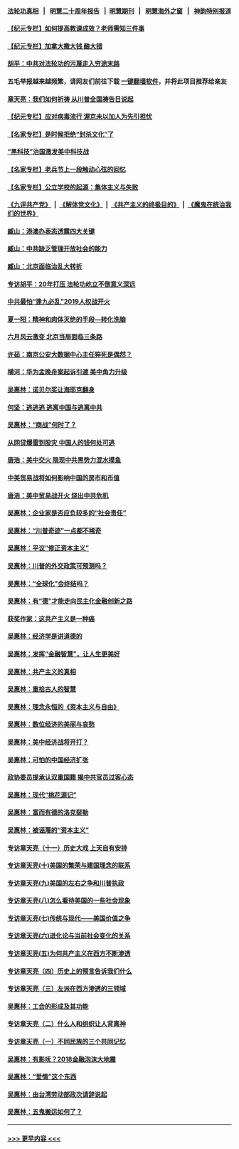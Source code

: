 #### [法轮功真相](https://github.com/gfw-breaker/truth/blob/master/README.md?t=0) &nbsp;&nbsp;|&nbsp;&nbsp; [明慧二十周年报告](https://github.com/gfw-breaker/mh-reports/blob/master/README.md?t=0) &nbsp;&nbsp;|&nbsp;&nbsp;[明慧期刊](https://github.com/gfw-breaker/mh-qikan) &nbsp;&nbsp;|&nbsp;&nbsp; [明慧海外之窗](https://github.com/gfw-breaker/mh-news/blob/master/README.md?t=0) &nbsp;&nbsp;|&nbsp;&nbsp; [神韵特别报道](https://github.com/gfw-breaker/mh-news/blob/master/shenyun.md?t=0)
#### [【纪元专栏】如何提高教课成效？老师需知三件事](../pages/nsc423/n12417848.md?t=06141351) 
#### [【纪元专栏】加拿大撒大钱 酿大错](../pages/nsc423/n12406564.md?t=06141351) 
#### [胡平：中共对法轮功的污蔑走入穷途末路](../pages/nsc423/n12266737.md?t=06141351) 
#### 五毛举报越来越频繁，请网友们前往下载 [一键翻墙软件](https://github.com/gfw-breaker/ssr-accounts)，并将此项目推荐给亲友
#### [章天亮：我们如何祈祷 从川普全国祷告日说起](../pages/nsc423/n11944627.md?t=06141351) 
#### [【纪元专栏】应对病毒流行 渥京未以加人为先引担忧](../pages/nsc423/n11875714.md?t=06141351) 
#### [【名家专栏】是时候拒绝“封杀文化”了](../pages/nsc423/n11814093.md?t=06141351) 
#### [“黑科技”治国激发美中科技战](../pages/nsc423/n11638056.md?t=06141351) 
#### [【名家专栏】老兵节上一段触动心弦的回忆](../pages/nsc423/n11646016.md?t=06141351) 
#### [【名家专栏】公立学校的起源：集体主义与失败](../pages/nsc423/n11601833.md?t=06141351) 
#### [《九评共产党》](https://github.com/begood0513/9ping.md/blob/master/README.md) &nbsp;|&nbsp; [《解体党文化》](../../../../jtdwh.md/blob/master/README.md)  &nbsp;|&nbsp; [《共产主义的终极目的》](../../../../gczydzjmd.md/blob/master/README.md) &nbsp;|&nbsp; [《魔鬼在统治我们的世界》](../../../../mgztzwmdsj.md/blob/master/README.md) 
#### [臧山：港澳办表态透露四大关键](../pages/nsc423/n11421628.md?t=06141351) 
#### [臧山：中共缺乏管理开放社会的能力](../pages/nsc423/n11407457.md?t=06141351) 
#### [臧山：北京面临治乱大转折](../pages/nsc423/n11406895.md?t=06141351) 
#### [专访胡平：20年打压 法轮功屹立不倒意义深远](../pages/nsc423/n11398800.md?t=06141351) 
#### [中共最怕“逢九必乱”2019人权战开火](../pages/nsc423/n11385248.md?t=06141351) 
#### [夏一阳：精神和肉体灭绝的手段—转化洗脑](../pages/nsc423/n11368250.md?t=06141351) 
#### [六月风云激变 北京当局面临三条路](../pages/nsc423/n11313668.md?t=06141351) 
#### [许茹：南京公安大数据中心主任猝死是偶然？](../pages/nsc423/n11064744.md?t=06141351) 
#### [横河：华为孟晚舟案起诉引渡 美中角力升级](../pages/nsc423/n11027230.md?t=06141351) 
#### [吴惠林：诺贝尔奖让海耶克翻身](../pages/nsc423/n10890049.md?t=06141351) 
#### [何坚：逃逃逃 逃离中国与逃离中共](../pages/nsc423/n10592891.md?t=06141351) 
#### [吴惠林：“商战”何时了？](../pages/nsc423/n10573558.md?t=06141351) 
#### [从网贷爆雷到股灾 中国人的钱何处可逃](../pages/nsc423/n10572800.md?t=06141351) 
#### [唐浩：美中交火 隐现中共黑势力混水摸鱼](../pages/nsc423/n10544040.md?t=06141351) 
#### [中美贸易战将如何影响中国的房市和币值](../pages/nsc423/n10543697.md?t=06141351) 
#### [唐浩：美中贸易战开火 烧出中共危机](../pages/nsc423/n10540126.md?t=06141351) 
#### [吴惠林：企业家是否应负较多的“社会责任”](../pages/nsc423/n10535022.md?t=06141351) 
#### [吴惠林：“川普奇迹”一点都不稀奇](../pages/nsc423/n10512808.md?t=06141351) 
#### [吴惠林：平议“修正资本主义”](../pages/nsc423/n10495724.md?t=06141351) 
#### [吴惠林：川普的外交政策可预测吗？](../pages/nsc423/n10462387.md?t=06141351) 
#### [吴惠林：“全球化”会终结吗？](../pages/nsc423/n10452838.md?t=06141351) 
#### [吴惠林：有“德”才能走向民主化金融创新之路](../pages/nsc423/n10432292.md?t=06141351) 
#### [获奖作家：这共产主义是一种癌](../pages/nsc423/n10431541.md?t=06141351) 
#### [吴惠林：经济学是讲道德的](../pages/nsc423/n10398014.md?t=06141351) 
#### [吴惠林：发挥“金融智慧”，让人生更美好](../pages/nsc423/n10375019.md?t=06141351) 
#### [吴惠林：共产主义的真相](../pages/nsc423/n10351394.md?t=06141351) 
#### [吴惠林：重拾古人的智慧](../pages/nsc423/n10337691.md?t=06141351) 
#### [吴惠林：理念永恒的《资本主义与自由》](../pages/nsc423/n10316274.md?t=06141351) 
#### [吴惠林：数位经济的美丽与哀愁](../pages/nsc423/n10292946.md?t=06141351) 
#### [吴惠林：美中经济战将开打？](../pages/nsc423/n10258825.md?t=06141351) 
#### [吴惠林：可怕的中国经济扩张](../pages/nsc423/n10219147.md?t=06141351) 
#### [政协委员提承认双重国籍 揭中共官员过客心态](../pages/nsc423/n10208809.md?t=06141351) 
#### [吴惠林：现代“桃花源记”](../pages/nsc423/n10185234.md?t=06141351) 
#### [吴惠林：富而有德的洛克斐勒](../pages/nsc423/n10142264.md?t=06141351) 
#### [吴惠林：被诬蔑的“资本主义”](../pages/nsc423/n10124816.md?t=06141351) 
#### [专访章天亮（十一）历史大戏 上天自有安排](../pages/nsc423/n10094905.md?t=06141351) 
#### [专访章天亮(十)美国的繁荣与建国理念的联系](../pages/nsc423/n10094899.md?t=06141351) 
#### [专访章天亮(九)美国的左右之争和川普执政](../pages/nsc423/n10094889.md?t=06141351) 
#### [专访章天亮(八)怎么看待美国的一些社会现象](../pages/nsc423/n10094857.md?t=06141351) 
#### [专访章天亮(七)传统与现代——美国价值之争](../pages/nsc423/n10093140.md?t=06141351) 
#### [专访章天亮(六)进化论与当前社会变化的关系](../pages/nsc423/n10092036.md?t=06141351) 
#### [专访章天亮(五)为何共产主义在西方不断渗透](../pages/nsc423/n10083620.md?t=06141351) 
#### [专访章天亮（四）历史上的预言告诉我们什么](../pages/nsc423/n10083606.md?t=06141351) 
#### [专访章天亮（三）左派在西方渗透的三领域](../pages/nsc423/n10081115.md?t=06141351) 
#### [吴惠林：工会的形成及其功能](../pages/nsc423/n10080633.md?t=06141351) 
#### [专访章天亮（二）什么人和组织让人背离神](../pages/nsc423/n10076637.md?t=06141351) 
#### [专访章天亮（一）不同民族的三个共同记忆](../pages/nsc423/n10074188.md?t=06141351) 
#### [吴惠林：有影呒？2018金融泡沫大地震](../pages/nsc423/n10040534.md?t=06141351) 
#### [吴惠林：“爱情”这个东西](../pages/nsc423/n10019423.md?t=06141351) 
#### [吴惠林：由台湾劳动部政次请辞说起](../pages/nsc423/n9979679.md?t=06141351) 
#### [吴惠林：五鬼搬运如何了？](../pages/nsc423/n9925338.md?t=06141351) 

----
#### [ >>> 更早内容 <<< ](../indexes/nsc423-earlier.md)
